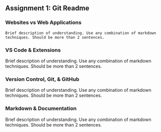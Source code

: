 ## Assignment 1: Git Readme

### Websites vs Web Applications

    Brief description of understanding. Use any combination of markdown techniques. Should be more than 2 sentences.

### VS Code & Extensions

Brief description of understanding. Use any combination of markdown techniques. Should be more than 2 sentences.

### Version Control, Git, & GitHub

Brief description of understanding. Use any combination of markdown techniques. Should be more than 2 sentences.

### Markdown & Documentation

Brief description of understanding. Use any combination of markdown techniques. Should be more than 2 sentences.